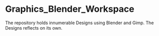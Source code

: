 # Graphics_Blender_Workspace
The repository holds innumerable Designs using Blender and Gimp. The Designs reflects on its own.
